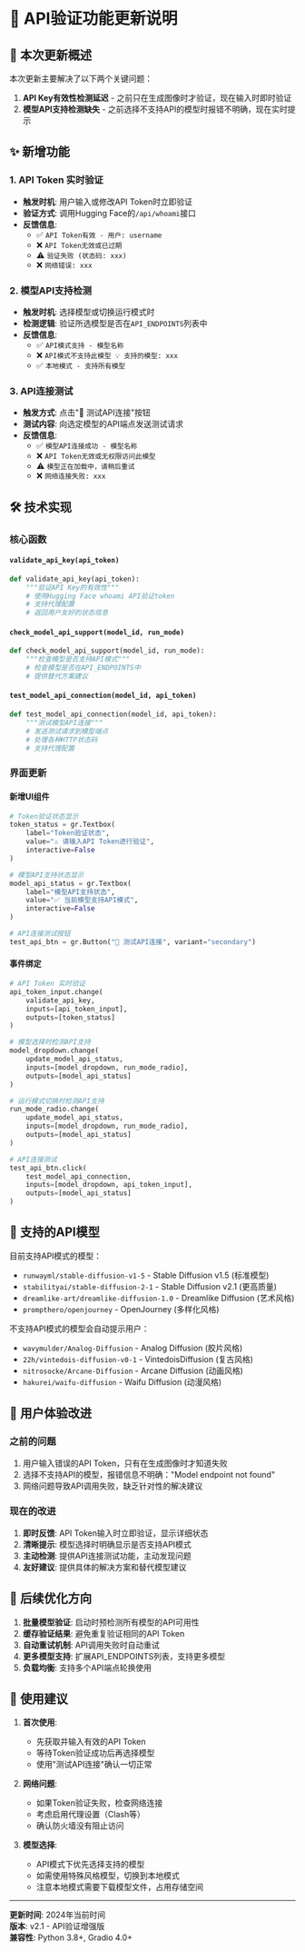 # 🔧 API验证功能更新说明

## 🎯 本次更新概述

本次更新主要解决了以下两个关键问题：
1. **API Key有效性检测延迟** - 之前只在生成图像时才验证，现在输入时即时验证
2. **模型API支持检测缺失** - 之前选择不支持API的模型时报错不明确，现在实时提示

## ✨ 新增功能

### 1. API Token 实时验证
- **触发时机**: 用户输入或修改API Token时立即验证
- **验证方式**: 调用Hugging Face的`/api/whoami`接口
- **反馈信息**: 
  - ✅ `API Token有效 - 用户: username`
  - ❌ `API Token无效或已过期`
  - ⚠️ `验证失败 (状态码: xxx)`
  - ❌ `网络错误: xxx`

### 2. 模型API支持检测
- **触发时机**: 选择模型或切换运行模式时
- **检测逻辑**: 验证所选模型是否在`API_ENDPOINTS`列表中
- **反馈信息**:
  - ✅ `API模式支持 - 模型名称`
  - ❌ `API模式不支持此模型 💡 支持的模型: xxx`
  - ✅ `本地模式 - 支持所有模型`

### 3. API连接测试
- **触发方式**: 点击"🔗 测试API连接"按钮
- **测试内容**: 向选定模型的API端点发送测试请求
- **反馈信息**:
  - ✅ `模型API连接成功 - 模型名称`
  - ❌ `API Token无效或无权限访问此模型`
  - ⚠️ `模型正在加载中，请稍后重试`
  - ❌ `网络连接失败: xxx`

## 🛠️ 技术实现

### 核心函数

#### `validate_api_key(api_token)`
```python
def validate_api_key(api_token):
    """验证API Key的有效性"""
    # 使用Hugging Face whoami API验证token
    # 支持代理配置
    # 返回用户友好的状态信息
```

#### `check_model_api_support(model_id, run_mode)`
```python
def check_model_api_support(model_id, run_mode):
    """检查模型是否支持API模式"""
    # 检查模型是否在API_ENDPOINTS中
    # 提供替代方案建议
```

#### `test_model_api_connection(model_id, api_token)`
```python
def test_model_api_connection(model_id, api_token):
    """测试模型API连接"""
    # 发送测试请求到模型端点
    # 处理各种HTTP状态码
    # 支持代理配置
```

### 界面更新

#### 新增UI组件
```python
# Token验证状态显示
token_status = gr.Textbox(
    label="Token验证状态",
    value="⚠️ 请输入API Token进行验证",
    interactive=False
)

# 模型API支持状态显示
model_api_status = gr.Textbox(
    label="模型API支持状态", 
    value="✅ 当前模型支持API模式",
    interactive=False
)

# API连接测试按钮
test_api_btn = gr.Button("🔗 测试API连接", variant="secondary")
```

#### 事件绑定
```python
# API Token 实时验证
api_token_input.change(
    validate_api_key,
    inputs=[api_token_input],
    outputs=[token_status]
)

# 模型选择时检测API支持
model_dropdown.change(
    update_model_api_status,
    inputs=[model_dropdown, run_mode_radio],
    outputs=[model_api_status]
)

# 运行模式切换时检测API支持
run_mode_radio.change(
    update_model_api_status,
    inputs=[model_dropdown, run_mode_radio], 
    outputs=[model_api_status]
)

# API连接测试
test_api_btn.click(
    test_model_api_connection,
    inputs=[model_dropdown, api_token_input],
    outputs=[model_api_status]
)
```

## 🎯 支持的API模型

目前支持API模式的模型：
- `runwayml/stable-diffusion-v1-5` - Stable Diffusion v1.5 (标准模型)
- `stabilityai/stable-diffusion-2-1` - Stable Diffusion v2.1 (更高质量)
- `dreamlike-art/dreamlike-diffusion-1.0` - Dreamlike Diffusion (艺术风格)
- `prompthero/openjourney` - OpenJourney (多样化风格)

不支持API模式的模型会自动提示用户：
- `wavymulder/Analog-Diffusion` - Analog Diffusion (胶片风格)
- `22h/vintedois-diffusion-v0-1` - VintedoisDiffusion (复古风格)
- `nitrosocke/Arcane-Diffusion` - Arcane Diffusion (动画风格)
- `hakurei/waifu-diffusion` - Waifu Diffusion (动漫风格)

## 🔄 用户体验改进

### 之前的问题
1. 用户输入错误的API Token，只有在生成图像时才知道失败
2. 选择不支持API的模型，报错信息不明确："Model endpoint not found"
3. 网络问题导致API调用失败，缺乏针对性的解决建议

### 现在的改进
1. **即时反馈**: API Token输入时立即验证，显示详细状态
2. **清晰提示**: 模型选择时明确显示是否支持API模式
3. **主动检测**: 提供API连接测试功能，主动发现问题
4. **友好建议**: 提供具体的解决方案和替代模型建议

## 🚀 后续优化方向

1. **批量模型验证**: 启动时预检测所有模型的API可用性
2. **缓存验证结果**: 避免重复验证相同的API Token
3. **自动重试机制**: API调用失败时自动重试
4. **更多模型支持**: 扩展API_ENDPOINTS列表，支持更多模型
5. **负载均衡**: 支持多个API端点轮换使用

## 📝 使用建议

1. **首次使用**: 
   - 先获取并输入有效的API Token
   - 等待Token验证成功后再选择模型
   - 使用"测试API连接"确认一切正常

2. **网络问题**:
   - 如果Token验证失败，检查网络连接
   - 考虑启用代理设置（Clash等）
   - 确认防火墙没有阻止访问

3. **模型选择**:
   - API模式下优先选择支持的模型
   - 如需使用特殊风格模型，切换到本地模式
   - 注意本地模式需要下载模型文件，占用存储空间

---

**更新时间**: 2024年当前时间  
**版本**: v2.1 - API验证增强版  
**兼容性**: Python 3.8+, Gradio 4.0+
